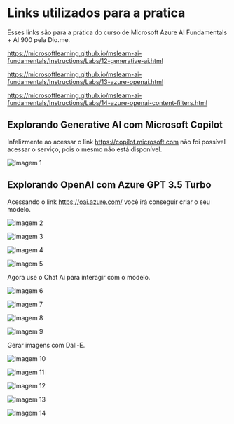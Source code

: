 # Links utilizados para a pratica

Esses links são para a prática do curso de Microsoft Azure AI Fundamentals + AI 900 pela Dio.me.

https://microsoftlearning.github.io/mslearn-ai-fundamentals/Instructions/Labs/12-generative-ai.html

https://microsoftlearning.github.io/mslearn-ai-fundamentals/Instructions/Labs/13-azure-openai.html

https://microsoftlearning.github.io/mslearn-ai-fundamentals/Instructions/Labs/14-azure-openai-content-filters.html

## Explorando Generative AI com Microsoft Copilot

Infelizmente ao acessar o link https://copilot.microsoft.com não foi possível acessar o serviço, pois o mesmo não está disponível.

![Imagem 1](https://github.com/hodfernando/Dio_Microsoft_Azure_AI_Fundamentals_AI900/raw/main/Desafio%205/imagens/1.png)

## Explorando OpenAI com Azure GPT 3.5 Turbo

Acessando o link https://oai.azure.com/ você irá conseguir criar o seu modelo.

![Imagem 2](https://github.com/hodfernando/Dio_Microsoft_Azure_AI_Fundamentals_AI900/raw/main/Desafio%205/imagens/2.png)

![Imagem 3](https://github.com/hodfernando/Dio_Microsoft_Azure_AI_Fundamentals_AI900/raw/main/Desafio%205/imagens/3.png)

![Imagem 4](https://github.com/hodfernando/Dio_Microsoft_Azure_AI_Fundamentals_AI900/raw/main/Desafio%205/imagens/4.png)

![Imagem 5](https://github.com/hodfernando/Dio_Microsoft_Azure_AI_Fundamentals_AI900/raw/main/Desafio%205/imagens/5.png)

Agora use o Chat Ai para interagir com o modelo.

![Imagem 6](https://github.com/hodfernando/Dio_Microsoft_Azure_AI_Fundamentals_AI900/raw/main/Desafio%205/imagens/6.png)

![Imagem 7](https://github.com/hodfernando/Dio_Microsoft_Azure_AI_Fundamentals_AI900/raw/main/Desafio%205/imagens/7.png)

![Imagem 8](https://github.com/hodfernando/Dio_Microsoft_Azure_AI_Fundamentals_AI900/raw/main/Desafio%205/imagens/8.png)

![Imagem 9](https://github.com/hodfernando/Dio_Microsoft_Azure_AI_Fundamentals_AI900/raw/main/Desafio%205/imagens/9.png)

Gerar imagens com Dall-E.

![Imagem 10](https://github.com/hodfernando/Dio_Microsoft_Azure_AI_Fundamentals_AI900/raw/main/Desafio%205/imagens/10.png)

![Imagem 11](https://github.com/hodfernando/Dio_Microsoft_Azure_AI_Fundamentals_AI900/raw/main/Desafio%205/imagens/11.png)

![Imagem 12](https://github.com/hodfernando/Dio_Microsoft_Azure_AI_Fundamentals_AI900/raw/main/Desafio%205/imagens/12.png)

![Imagem 13](https://github.com/hodfernando/Dio_Microsoft_Azure_AI_Fundamentals_AI900/raw/main/Desafio%205/imagens/13.png)

![Imagem 14](https://github.com/hodfernando/Dio_Microsoft_Azure_AI_Fundamentals_AI900/raw/main/Desafio%205/imagens/14.png)
